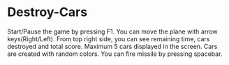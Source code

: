 # Destroy-Cars

Start/Pause the game by pressing F1.
You can move the plane with arrow keys(Right/Left).
From top right side, you can see remaining time, cars destroyed and total score.
Maximum 5 cars displayed in the screen.
Cars are created with random colors.
You can fire missile by pressing spacebar.
